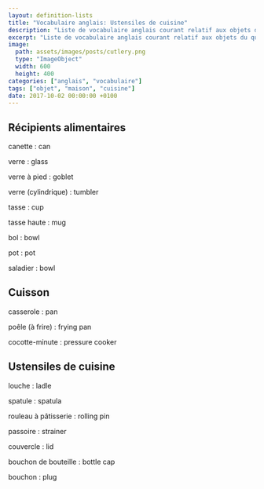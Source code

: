 ```yaml
---
layout: definition-lists
title: "Vocabulaire anglais: Ustensiles de cuisine"
description: "Liste de vocabulaire anglais courant relatif aux objets du quotidien."
excerpt: "Liste de vocabulaire anglais courant relatif aux objets du quotidien."
image:
  path: assets/images/posts/cutlery.png
  type: "ImageObject"
  width: 600
  height: 400
categories: ["anglais", "vocabulaire"]
tags: ["objet", "maison", "cuisine"]
date: 2017-10-02 00:00:00 +0100
---
```


## Récipients alimentaires

canette
: can

verre
: glass

verre à pied
: goblet

verre (cylindrique)
: tumbler

tasse
: cup

tasse haute
: mug

bol
: bowl

pot
: pot

saladier
: bowl


## Cuisson

casserole
: pan

poêle (à frire)
: frying pan

cocotte-minute
: pressure cooker


## Ustensiles de cuisine

louche
: ladle

spatule
: spatula

rouleau à pâtisserie
: rolling pin

passoire
: strainer

couvercle
: lid

bouchon de bouteille
: bottle cap

bouchon
: plug
